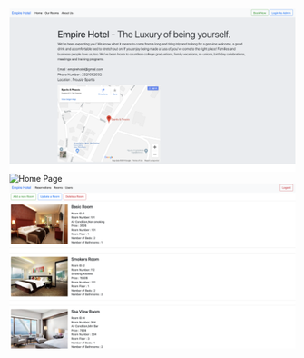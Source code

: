 <img src="siteshot3.png" width="650" title="About Us Page">
<img src="siteshot2.png" width="650" title="Home Page">
<img src="siteshot1.png" width="650" align="middle" title="Rooms Page Admin Panel">
